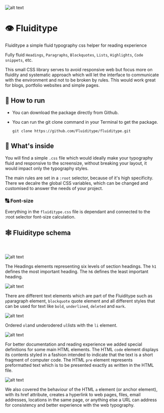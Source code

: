 ![alt text](https://s5.gifyu.com/images/hero-fluiditype8b94beab91d8e8db.gif)

# 👁 Fluiditype
Fluiditype a simple fluid typography css helper for reading experience
  <p>Fully fluid <code>Headings</code>, <code>Paragraphs</code>, <code>Blockquotes</code>, <code>Lists</code>, <code>Highlights</code>, <code>Code snippets</code>, etc.</p>
  <p>This small CSS library serves to avoid responsive web but focus more on fluidity and systematic approach which will let the interface to communicate with the environment and not to be broken by rules. This would work great for blogs, portfolio websites and simple pages.</p>
  
## 👟 How to run
- You can download the package directly from Github.</li>
- You can run the git clone command in your Terminal to get the package.
   
   ```shell
   git clone https://github.com/Fluiditype/fluiditype.git 

   ``` 

## 🔬 What's inside
You will find a simple ``` .css ``` file which would ideally make your typography fluid and responsive to the screensize, without breaking your layout, it would impact only the typography styles. 

The main rules are set in a ``` :root ``` selector, because of it's high specificity. There we decalre the global CSS variables, which can be changed and customised to answer the needs of your project.

### 🔠 Font-size 
Everything in the ``` fluiditype.css ``` file is dependant and connected to the :root selector font-size calculation.

## 🕸 Fluiditype schema 
<br>

![alt text](https://i.ibb.co/2NPb58X/Headings.png)

The Headings elements representing six levels of section headings. The ``` h1 ``` defines the most important heading. The ``` h6 ``` defines the least important heading.
<br>

![alt text](https://i.ibb.co/qdCf0bp/Paragraphs.png)

There are different text elements which are part of the Fluiditype such as ```p```paragraph element, ```blockquote``` quote element and all different styles that can be used for text like ```bold```, ```underlined```, ```deleted``` and ```mark```.
<br>

![alt text](https://i.ibb.co/9WMQNLd/Lists.png)

Ordered ```ol```and underodered ```ul```lists with the ```li``` element.
<br>

![alt text](https://i.ibb.co/b6Zq179/Code-Snippets.png)

For better documentation and reading experience we added special definitions for some main HTML elements. 
The HTML ```code``` element displays its contents styled in a fashion intended to indicate that the text is a short fragment of computer code.
The HTML ```pre``` element represents preformatted text which is to be presented exactly as written in the HTML file.
<br>

![alt text](https://i.ibb.co/b3H7Rzg/Links.png)

We also covered the behaviour of the HTML ```a``` element (or anchor element), with its href attribute, creates a hyperlink to web pages, files, email addresses, locations in the same page, or anything else a URL can address for consistency and better experience with the web typography. 


